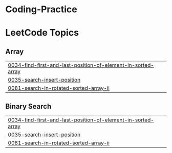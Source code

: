 # Coding-Practice
<!---LeetCode Topics Start-->
# LeetCode Topics
## Array
|  |
| ------- |
| [0034-find-first-and-last-position-of-element-in-sorted-array](https://github.com/Ahire-Mayur/Coding-Practice/tree/master/0034-find-first-and-last-position-of-element-in-sorted-array) |
| [0035-search-insert-position](https://github.com/Ahire-Mayur/Coding-Practice/tree/master/0035-search-insert-position) |
| [0081-search-in-rotated-sorted-array-ii](https://github.com/Ahire-Mayur/Coding-Practice/tree/master/0081-search-in-rotated-sorted-array-ii) |
## Binary Search
|  |
| ------- |
| [0034-find-first-and-last-position-of-element-in-sorted-array](https://github.com/Ahire-Mayur/Coding-Practice/tree/master/0034-find-first-and-last-position-of-element-in-sorted-array) |
| [0035-search-insert-position](https://github.com/Ahire-Mayur/Coding-Practice/tree/master/0035-search-insert-position) |
| [0081-search-in-rotated-sorted-array-ii](https://github.com/Ahire-Mayur/Coding-Practice/tree/master/0081-search-in-rotated-sorted-array-ii) |
<!---LeetCode Topics End-->